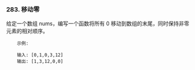 ### 283. 移动零



给定一个数组 nums，编写一个函数将所有 0 移动到数组的末尾，同时保持非零元素的相对顺序。

```
    示例:
    
    输入: [0,1,0,3,12]
    输出: [1,3,12,0,0]
```